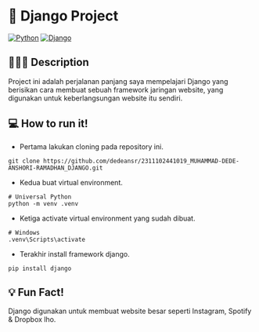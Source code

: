 # 🚀 Django Project
[![Python](https://img.shields.io/badge/Python-3776AB?logo=python&logoColor=fff)](#)
[![Django](https://img.shields.io/badge/Django-%23092E20.svg?logo=django&logoColor=white)](#)
## 🧑🏻‍💻 Description
Project ini adalah perjalanan panjang saya mempelajari Django yang berisikan cara membuat sebuah framework jaringan website, yang digunakan untuk keberlangsungan website itu sendiri.
## 💻 How to run it!
* Pertama lakukan cloning pada repository ini.
```shell
git clone https://github.com/dedeansr/2311102441019_MUHAMMAD-DEDE-ANSHORI-RAMADHAN_DJANGO.git
```
* Kedua buat virtual environment.
```shell
# Universal Python
python -m venv .venv
```
* Ketiga activate virtual environment yang sudah dibuat.
```shell
# Windows
.venv\Scripts\activate
```
* Terakhir install framework django.
```shell
pip install django
```
## 💡 Fun Fact!
Django digunakan untuk membuat website besar seperti Instagram, Spotify & Dropbox lho. 
